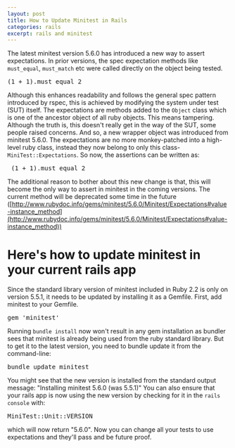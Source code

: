 ```yaml
---
layout: post
title: How to Update Minitest in Rails
categories: rails
excerpt: rails and minitest
---
```


The latest minitest version 5.6.0 has introduced a new way to assert expectations. In prior versions, the spec expectation methods like `must_equal`, `must_match` etc were called directly on the object being tested.

<pre class="lang:ruby decode:true ">(1 + 1).must_equal 2</pre>

Although this enhances readability and follows the general spec pattern introduced by rspec, this is achieved by modifying the system under test (SUT) itself. The expectations are methods added to the `Object` class which is one of the ancestor object of all ruby objects. This means tampering. Although the truth is, this doesn't really get in the way of the SUT, some people raised concerns. And so, a new wrapper object was introduced from minitest 5.6.0\. The expectations are no more monkey-patched into a high-level ruby class, instead they now belong to only this class- `MiniTest::Expectations`. So now, the assertions can be written as:

<pre class="lang:ruby decode:true">_(1 + 1).must_equal 2</pre>

The additional reason to bother about this new change is that, this will become the only way to assert in minitest in the coming versions. The current method will be deprecated some time in the future ([http://www.rubydoc.info/gems/minitest/5.6.0/Minitest/Expectations#value-instance_method](http://www.rubydoc.info/gems/minitest/5.6.0/Minitest/Expectations#value-instance_method))

# Here's how to update minitest in your current rails app

Since the standard library version of minitest included in Ruby 2.2 is only on version 5.5.1, it needs to be updated by installing it as a Gemfile. First, add minitest to your Gemfile.

<pre class="lang:ruby decode:true">gem 'minitest'</pre>

Running `bundle install` now won't result in any gem installation as bundler sees that minitest is already being used from the ruby standard library. But to get it to the latest version, you need to bundle update it from the command-line:

<pre class="lang:sh decode:true">bundle update minitest</pre>

You might see that the new version is installed from the standard output message: "Installing minitest 5.6.0 (was 5.5.1)" You can also ensure that your rails app is now using the new version by checking for it in the `rails console` with:

<pre class="lang:ruby decode:true ">MiniTest::Unit::VERSION</pre>

which will now return "5.6.0". Now you can change all your tests to use expectations and they'll pass and be future proof.
